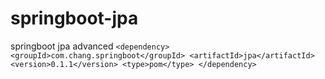 # springboot-jpa
springboot jpa advanced
`
<dependency>
  <groupId>com.chang.springboot</groupId>
  <artifactId>jpa</artifactId>
  <version>0.1.1</version>
  <type>pom</type>
</dependency>
`
